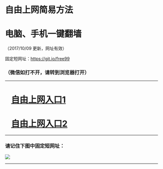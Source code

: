 ﻿# 自由上网简易方法

# 电脑、手机一键翻墙

（2017/10/09 更新，网址有效）

固定短网址：https://git.io/free99

### （微信如打不开，请转到浏览器打开）


***





# &nbsp;&nbsp; <a href="http://ft901912610.fwq-tz-1001.info/fwqtz01.html?t=100900129452 " target="_blank">自由上网入口1</a>
# &nbsp;&nbsp; <a href="http://ft1827412652.fwq-tz-1002.info/fwqtz02.html?t=100900119722 " target="_blank">自由上网入口2</a>
***

### 请记住下图中固定短网址：

<img src="https://s3-us-west-2.amazonaws.com/fwq-1001/yjfq-20170905okok.png" /> 


***

